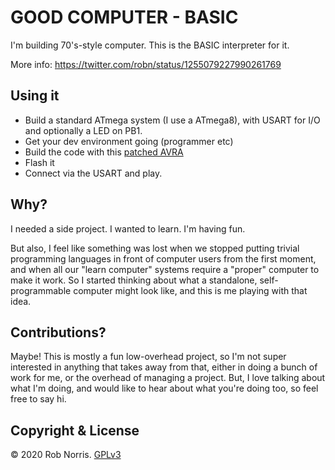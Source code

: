 # GOOD COMPUTER - BASIC

I'm building 70's-style computer. This is the BASIC interpreter for it.

More info: https://twitter.com/robn/status/1255079227990261769

## Using it

* Build a standard ATmega system (I use a ATmega8), with USART for I/O and optionally a LED on PB1.
* Get your dev environment going (programmer etc)
* Build the code with this [patched AVRA](https://github.com/robn/avra/)
* Flash it
* Connect via the USART and play.

## Why?

I needed a side project. I wanted to learn. I'm having fun.

But also, I feel like something was lost when we stopped putting trivial programming languages in front of computer users from the first moment, and when all our "learn computer" systems require a "proper" computer to make it work. So I started thinking about what a standalone, self-programmable computer might look like, and this is me playing with that idea.

## Contributions?

Maybe! This is mostly a fun low-overhead project, so I'm not super interested in anything that takes away from that, either in doing a bunch of work for me, or the overhead of managing a project. But, I love talking about what I'm doing, and would like to hear about what you're doing too, so feel free to say hi.

## Copyright & License

© 2020 Rob Norris. [GPLv3](COPYING)
